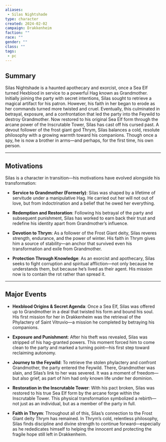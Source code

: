 ```yaml
---
aliases:
 - Silas Nightshade
type: character
created: 2024-02-02
campaign: Drakkenheim
faction: ""
race: ""
gender: ""
class: ""
tags:
 - pc
---
```

## **Summary**

Silas Nightshade is a haunted apothecary and exorcist, once a Sea Elf turned Hexblood in service to a powerful Hag known as Grandmother. Initially joining the party with secret intentions, Silas sought to retrieve a magical artifact for his patron. However, his faith in her began to erode as her commands turned more twisted and cruel. Eventually, this culminated in betrayal, exposure, and a confrontation that led the party into the Feywild to destroy Grandmother. Now restored to his original Sea Elf form through the arcane power of the Inscrutable Tower, Silas has cast off his cursed past. A devout follower of the frost giant god Thrym, Silas balances a cold, resolute philosophy with a growing warmth toward his companions. Though once a spy, he is now a brother in arms—and perhaps, for the first time, his own person.

---

## **Motivations**

Silas is a character in transition—his motivations have evolved alongside his transformation:

- **Service to Grandmother (Formerly)**: Silas was shaped by a lifetime of servitude under a manipulative Hag. He carried out her will not out of love, but from indoctrination and a belief that he owed her everything.
    
- **Redemption and Restoration**: Following his betrayal of the party and subsequent punishment, Silas has worked to earn back their trust and redefine his identity apart from Grandmother’s influence.
    
- **Devotion to Thrym**: As a follower of the Frost Giant deity, Silas reveres strength, endurance, and the power of winter. His faith in Thrym gives him a source of stability—an anchor that survived even his transformation and exile from Grandmother.
    
- **Protection Through Knowledge**: As an exorcist and apothecary, Silas seeks to fight corruption and spiritual affliction—not only because he understands them, but because he’s lived as their agent. His mission now is to contain the rot rather than spread it.
    

---

## **Major Events**

- **Hexblood Origins & Secret Agenda**: Once a Sea Elf, Silas was offered up to Grandmother in a deal that twisted his form and bound his soul. His first mission for her in Drakkenheim was the retrieval of the Phylactery of Saint Vitruvio—a mission he completed by betraying his companions.
    
- **Exposure and Punishment**: After his theft was revealed, Silas was stripped of his hag-granted powers. This moment forced him to come clean to the party and marked a turning point—his first step toward reclaiming autonomy.
    
- **Journey to the Feywild**: To retrieve the stolen phylactery and confront Grandmother, the party entered the Feywild. There, Grandmother was slain, and Silas’s link to her was severed. It was a moment of freedom—but also grief, as part of him had only known life under her dominion.
    
- **Restoration in the Inscrutable Tower**: With his pact broken, Silas was restored to his true Sea Elf form by the arcane forge within the Inscrutable Tower. This physical transformation symbolized a rebirth—not just as an individual, but as a member of the party in full.
    
- **Faith in Thrym**: Throughout all of this, Silas’s connection to the Frost Giant deity Thrym has remained. In Thrym’s cold, relentless philosophy, Silas finds discipline and divine strength to continue forward—especially as he rededicates himself to helping the innocent and protecting the fragile hope still left in Drakkenheim.
